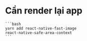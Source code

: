 # Cần render lại app

    ```bash
    yarn add react-native-fast-image
    react-native-safe-area-context
    ```
    